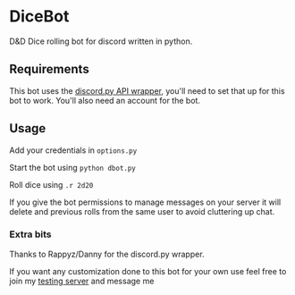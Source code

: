 # DiceBot
D&D Dice rolling bot for discord written in python.

## Requirements
This bot uses the [discord.py API wrapper](https://github.com/Rapptz/discord.py), you'll need to set that up for this bot to work.
You'll also need an account for the bot.


## Usage
Add your credentials in `options.py`

Start the bot using `python dbot.py`

Roll dice using `.r 2d20`

If you give the bot permissions to manage messages on your server it will delete and previous rolls from the same user to avoid cluttering up chat.

### Extra bits
Thanks to Rappyz/Danny for the discord.py wrapper.

If you want any customization done to this bot for your own use feel free to join my [testing server](https://discord.gg/0n4QSS0mmQNtD5Ve) and message me

